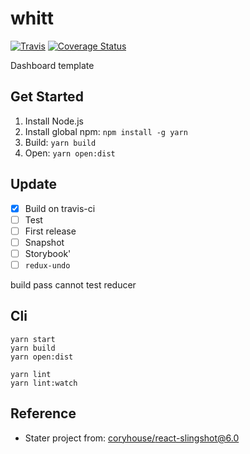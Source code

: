 # whitt

[![Travis](https://img.shields.io/travis/jojoee/whitt.svg)](https://travis-ci.org/jojoee/whitt)
[![Coverage Status](https://coveralls.io/repos/github/jojoee/whitt/badge.svg?branch=master)](https://coveralls.io/github/jojoee/whitt?branch=master)

Dashboard template

## Get Started
1. Install Node.js
2. Install global npm: `npm install -g yarn`
3. Build: `yarn build`
4. Open: `yarn open:dist`

## Update
- [x] Build on travis-ci
- [ ] Test
- [ ] First release
- [ ] Snapshot
- [ ] Storybook'
- [ ] `redux-undo`

build pass cannot test reducer

## Cli
```
yarn start
yarn build
yarn open:dist

yarn lint
yarn lint:watch
```

## Reference
- Stater project from: [coryhouse/react-slingshot@6.0](https://github.com/coryhouse/react-slingshot/tree/6.0)
